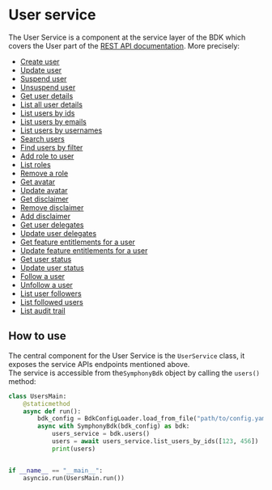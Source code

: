 # User service
The User Service is a component at the service layer of the BDK which covers the User part of the [REST API documentation](https://developers.symphony.com/restapi/reference).
More precisely:
* [Create user](https://developers.symphony.com/restapi/reference/create-user-v2)
* [Update user](https://developers.symphony.com/restapi/reference/update-user-v2)
* [Suspend user](https://developers.symphony.com/restapi/v20.10/reference/suspend-user-v1)
* [Unsuspend user](https://developers.symphony.com/restapi/v20.10/reference/suspend-user-v1)
* [Get user details](https://developers.symphony.com/restapi/reference/get-user-v2)
* [List all user details](https://developers.symphony.com/restapi/reference/list-users-v2)
* [List users by ids](https://developers.symphony.com/restapi/reference/users-lookup-v3)
* [List users by emails](https://developers.symphony.com/restapi/reference/users-lookup-v3)
* [List users by usernames](https://developers.symphony.com/restapi/reference/users-lookup-v3)
* [Search users](https://developers.symphony.com/restapi/reference/search-users)
* [Find users by filter](https://developers.symphony.com/restapi/reference/find-users)
* [Add role to user](https://developers.symphony.com/restapi/reference/add-role)
* [List roles](https://developers.symphony.com/restapi/reference/list-roles)
* [Remove a role](https://developers.symphony.com/restapi/reference/remove-role)
* [Get avatar](https://developers.symphony.com/restapi/reference/user-avatar)
* [Update avatar](https://developers.symphony.com/restapi/reference/update-user-avatar)
* [Get disclaimer](https://developers.symphony.com/restapi/reference/user-disclaimer)
* [Remove disclaimer](https://developers.symphony.com/restapi/reference/unassign-user-disclaimer)
* [Add disclaimer](https://developers.symphony.com/restapi/reference/update-disclaimer)
* [Get user delegates](https://developers.symphony.com/restapi/reference/delegates)
* [Update user delegates](https://developers.symphony.com/restapi/reference/update-delegates)
* [Get feature entitlements for a user](https://developers.symphony.com/restapi/reference/features)
* [Update feature entitlements for a user](https://developers.symphony.com/restapi/reference/update-features)
* [Get user status](https://developers.symphony.com/restapi/reference/user-status)
* [Update user status](https://developers.symphony.com/restapi/reference/update-user-status)
* [Follow a user](https://developers.symphony.com/restapi/reference/follow-user)
* [Unfollow a user](https://developers.symphony.com/restapi/reference/unfollow-user)
* [List user followers](https://developers.symphony.com/restapi/reference/list-user-followers)
* [List followed users](https://developers.symphony.com/restapi/reference/list-users-followed)
* [List audit trail](https://developers.symphony.com/restapi/reference/list-audit-trail-v1)


## How to use
The central component for the User Service is the `UserService` class, it exposes the service APIs endpoints mentioned above.  
The service is accessible from the`SymphonyBdk` object by calling the `users()` method:

```python
class UsersMain:
    @staticmethod
    async def run():
        bdk_config = BdkConfigLoader.load_from_file("path/to/config.yaml")
        async with SymphonyBdk(bdk_config) as bdk:
            users_service = bdk.users()
            users = await users_service.list_users_by_ids([123, 456])
            print(users)


if __name__ == "__main__":
    asyncio.run(UsersMain.run())